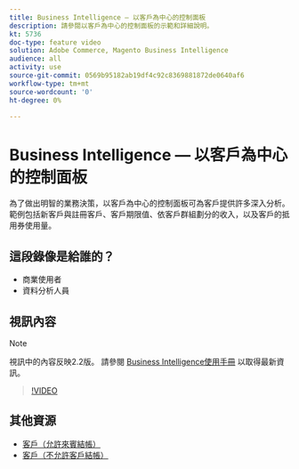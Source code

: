 ```yaml
---
title: Business Intelligence — 以客戶為中心的控制面板
description: 請參閱以客戶為中心的控制面板的示範和詳細說明。
kt: 5736
doc-type: feature video
solution: Adobe Commerce, Magento Business Intelligence
audience: all
activity: use
source-git-commit: 0569b95182ab19df4c92c8369881872de0640af6
workflow-type: tm+mt
source-wordcount: '0'
ht-degree: 0%

---
```



# Business Intelligence — 以客戶為中心的控制面板

為了做出明智的業務決策，以客戶為中心的控制面板可為客戶提供許多深入分析。 範例包括新客戶與註冊客戶、客戶期限值、依客戶群組劃分的收入，以及客戶的抵用券使用量。

## 這段錄像是給誰的？

- 商業使用者
- 資料分析人員

## 視訊內容

>[!NOTE]
>
>視訊中的內容反映2.2版。 請參閱 [Business Intelligence使用手冊](https://docs.magento.com/mbi/) 以取得最新資訊。

>[!VIDEO](https://video.tv.adobe.com/v/35990?quality=12&learn=on)

## 其他資源

- [客戶（允許來賓結帳）](https://docs.magento.com/mbi/data-user/dashboards/dashboards-pro.html#customers-guest-checkout-allowed)
- [客戶（不允許客戶結帳）](https://docs.magento.com/mbi/data-user/dashboards/dashboards-pro.html#customers-no-guest-checkout-allowed)
